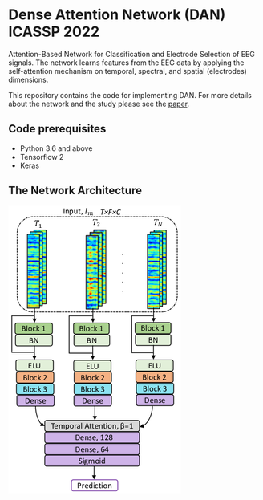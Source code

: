 # Dense Attention Network (DAN) ICASSP 2022
Attention-Based Network for Classification and Electrode Selection of EEG signals. The network learns features from the EEG data by applying the self-attention mechanism on temporal, spectral, and spatial (electrodes) dimensions.


This repository contains the code for implementing DAN. For more details about the network and the study please see the [paper](https://ieeexplore.ieee.org/document/9746241).

## Code prerequisites
* Python 3.6 and above
* Tensorflow 2
* Keras

## The Network Architecture

![this is an image](https://github.com/awaknd-1/DAN/blob/70f4f78599143fd62678c5a2ed3a7ee8638523d6/dan.png)














